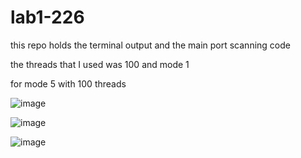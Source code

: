 # lab1-226

this repo holds the terminal output and the main port scanning code

the threads that I used was 100 and mode 1

for mode 5 with 100 threads


![image](https://github.com/user-attachments/assets/f11dcfc1-36da-48f4-898d-6d90e350cabd)

![image](https://github.com/user-attachments/assets/5ac80d98-7ee6-4e37-9607-2431ed4634df)

![image](https://github.com/user-attachments/assets/e5d45daa-1f67-49e9-9f6a-37658b602976)


